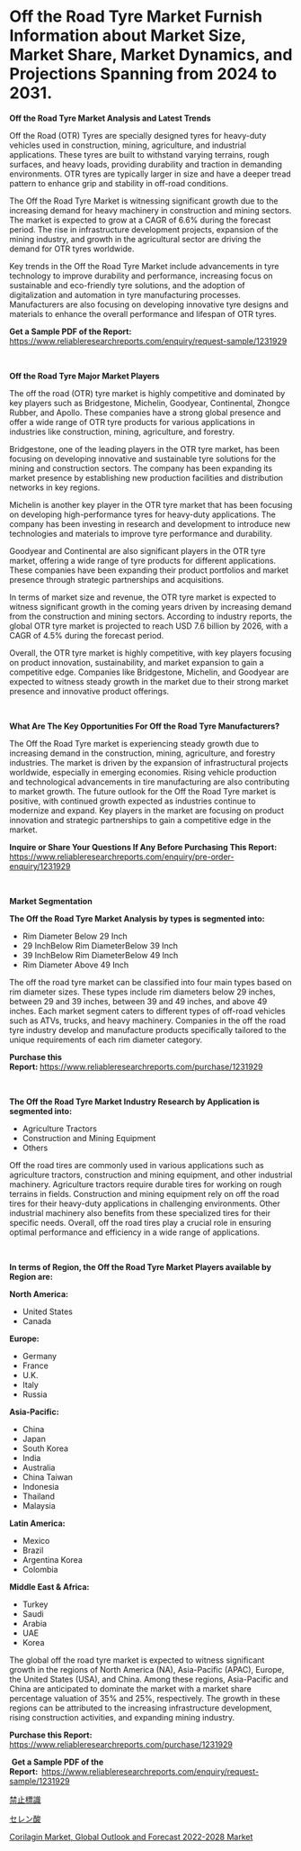 <p><h1>Off the Road Tyre Market Furnish Information about Market Size, Market Share, Market Dynamics, and Projections Spanning from 2024 to 2031.</h1></p><p><strong>Off the Road Tyre Market Analysis and Latest Trends</strong></p>
<p><p>Off the Road (OTR) Tyres are specially designed tyres for heavy-duty vehicles used in construction, mining, agriculture, and industrial applications. These tyres are built to withstand varying terrains, rough surfaces, and heavy loads, providing durability and traction in demanding environments. OTR tyres are typically larger in size and have a deeper tread pattern to enhance grip and stability in off-road conditions.</p><p>The Off the Road Tyre Market is witnessing significant growth due to the increasing demand for heavy machinery in construction and mining sectors. The market is expected to grow at a CAGR of 6.6% during the forecast period. The rise in infrastructure development projects, expansion of the mining industry, and growth in the agricultural sector are driving the demand for OTR tyres worldwide.</p><p>Key trends in the Off the Road Tyre Market include advancements in tyre technology to improve durability and performance, increasing focus on sustainable and eco-friendly tyre solutions, and the adoption of digitalization and automation in tyre manufacturing processes. Manufacturers are also focusing on developing innovative tyre designs and materials to enhance the overall performance and lifespan of OTR tyres.</p></p>
<p><strong>Get a Sample PDF of the Report:&nbsp;</strong> <a href="https://www.reliableresearchreports.com/enquiry/request-sample/1231929">https://www.reliableresearchreports.com/enquiry/request-sample/1231929</a></p>
<p>&nbsp;</p>
<p><strong>Off the Road Tyre Major Market Players</strong></p>
<p><p>The off the road (OTR) tyre market is highly competitive and dominated by key players such as Bridgestone, Michelin, Goodyear, Continental, Zhongce Rubber, and Apollo. These companies have a strong global presence and offer a wide range of OTR tyre products for various applications in industries like construction, mining, agriculture, and forestry.</p><p>Bridgestone, one of the leading players in the OTR tyre market, has been focusing on developing innovative and sustainable tyre solutions for the mining and construction sectors. The company has been expanding its market presence by establishing new production facilities and distribution networks in key regions.</p><p>Michelin is another key player in the OTR tyre market that has been focusing on developing high-performance tyres for heavy-duty applications. The company has been investing in research and development to introduce new technologies and materials to improve tyre performance and durability.</p><p>Goodyear and Continental are also significant players in the OTR tyre market, offering a wide range of tyre products for different applications. These companies have been expanding their product portfolios and market presence through strategic partnerships and acquisitions.</p><p>In terms of market size and revenue, the OTR tyre market is expected to witness significant growth in the coming years driven by increasing demand from the construction and mining sectors. According to industry reports, the global OTR tyre market is projected to reach USD 7.6 billion by 2026, with a CAGR of 4.5% during the forecast period.</p><p>Overall, the OTR tyre market is highly competitive, with key players focusing on product innovation, sustainability, and market expansion to gain a competitive edge. Companies like Bridgestone, Michelin, and Goodyear are expected to witness steady growth in the market due to their strong market presence and innovative product offerings.</p></p>
<p>&nbsp;</p>
<p><strong>What Are The Key Opportunities For Off the Road Tyre Manufacturers?</strong></p>
<p><p>The Off the Road Tyre market is experiencing steady growth due to increasing demand in the construction, mining, agriculture, and forestry industries. The market is driven by the expansion of infrastructural projects worldwide, especially in emerging economies. Rising vehicle production and technological advancements in tire manufacturing are also contributing to market growth. The future outlook for the Off the Road Tyre market is positive, with continued growth expected as industries continue to modernize and expand. Key players in the market are focusing on product innovation and strategic partnerships to gain a competitive edge in the market.</p></p>
<p><strong>Inquire or Share Your Questions If Any Before Purchasing This Report:</strong> <a href="https://www.reliableresearchreports.com/enquiry/pre-order-enquiry/1231929">https://www.reliableresearchreports.com/enquiry/pre-order-enquiry/1231929</a></p>
<p>&nbsp;</p>
<p><strong>Market Segmentation</strong></p>
<p><strong>The Off the Road Tyre Market Analysis by types is segmented into:</strong></p>
<p><ul><li>Rim Diameter Below 29 Inch</li><li>29 InchBelow Rim DiameterBelow 39 Inch</li><li>39 InchBelow Rim DiameterBelow 49 Inch</li><li>Rim Diameter Above 49 Inch</li></ul></p>
<p><p>The off the road tyre market can be classified into four main types based on rim diameter sizes. These types include rim diameters below 29 inches, between 29 and 39 inches, between 39 and 49 inches, and above 49 inches. Each market segment caters to different types of off-road vehicles such as ATVs, trucks, and heavy machinery. Companies in the off the road tyre industry develop and manufacture products specifically tailored to the unique requirements of each rim diameter category.</p></p>
<p><strong>Purchase this Report:&nbsp;</strong><a href="https://www.reliableresearchreports.com/purchase/1231929">https://www.reliableresearchreports.com/purchase/1231929</a></p>
<p>&nbsp;</p>
<p><strong>The Off the Road Tyre Market Industry Research by Application is segmented into:</strong></p>
<p><ul><li>Agriculture Tractors</li><li>Construction and Mining Equipment</li><li>Others</li></ul></p>
<p><p>Off the road tires are commonly used in various applications such as agriculture tractors, construction and mining equipment, and other industrial machinery. Agriculture tractors require durable tires for working on rough terrains in fields. Construction and mining equipment rely on off the road tires for their heavy-duty applications in challenging environments. Other industrial machinery also benefits from these specialized tires for their specific needs. Overall, off the road tires play a crucial role in ensuring optimal performance and efficiency in a wide range of applications.</p></p>
<p>&nbsp;</p>
<p><strong>In terms of Region, the Off the Road Tyre Market Players available by Region are:</strong></p>
<p>
    <p> <strong> North America: </strong>
        <ul>
            <li>United States</li>
            <li>Canada</li>
        </ul>
        </p> 
    <p> <strong> Europe: </strong>
        <ul>
            <li>Germany</li>
            <li>France</li>
            <li>U.K.</li>
            <li>Italy</li>
            <li>Russia</li>
        </ul>
        </p> 
    <p> <strong> Asia-Pacific: </strong>
        <ul>
            <li>China</li>
            <li>Japan</li>
            <li>South Korea</li>
            <li>India</li>
            <li>Australia</li>
            <li>China Taiwan</li>
            <li>Indonesia</li>
            <li>Thailand</li>
            <li>Malaysia</li>
        </ul>
        </p> 
    <p> <strong> Latin America: </strong>
        <ul>
            <li>Mexico</li>
            <li>Brazil</li>
            <li>Argentina Korea</li>
            <li>Colombia</li>
        </ul>
        </p> 
    <p> <strong> Middle East & Africa: </strong>
        <ul>
            <li>Turkey</li>
            <li>Saudi</li>
            <li>Arabia</li>
            <li>UAE</li>
            <li>Korea</li>
        </ul>
    </p>
    </p>
<p><p>The global off the road tyre market is expected to witness significant growth in the regions of North America (NA), Asia-Pacific (APAC), Europe, the United States (USA), and China. Among these regions, Asia-Pacific and China are anticipated to dominate the market with a market share percentage valuation of 35% and 25%, respectively. The growth in these regions can be attributed to the increasing infrastructure development, rising construction activities, and expanding mining industry.</p></p>
<p><strong>Purchase this Report: </strong><a href="https://www.reliableresearchreports.com/purchase/1231929">https://www.reliableresearchreports.com/purchase/1231929</a></p>
<p>&nbsp;<strong>Get a Sample PDF of the Report:&nbsp;&nbsp;</strong><a href="https://www.reliableresearchreports.com/enquiry/request-sample/1231929">https://www.reliableresearchreports.com/enquiry/request-sample/1231929</a></p>
<p><strong></strong></p>
<p><p><a href="https://medium.com/@anton65482023/%E7%A6%81%E6%AD%A2%E6%A8%99%E8%AD%98%E5%B8%82%E5%A0%B4%E3%81%AF%E5%B8%82%E5%A0%B4%E3%82%B7%E3%82%A7%E3%82%A2-%E5%B8%82%E5%A0%B4%E3%83%88%E3%83%AC%E3%83%B3%E3%83%89-%E5%B8%82%E5%A0%B4%E6%88%90%E9%95%B7%E3%81%AB%E9%96%A2%E3%81%99%E3%82%8B%E6%83%85%E5%A0%B1%E3%82%92%E6%8F%90%E4%BE%9B%E3%81%97%E3%81%BE%E3%81%99-3890a53ca55e">禁止標識</a></p><p><a href="https://medium.com/@lily-u-genius/%E3%82%BB%E3%83%AC%E3%83%B3%E9%85%B8%E5%B8%82%E5%A0%B4%E3%81%AE%E5%88%86%E6%9E%90%E3%81%A82024%E5%B9%B4%E3%81%8B%E3%82%892031%E5%B9%B4%E3%81%BE%E3%81%A7%E3%81%AE%E4%BA%88%E6%B8%AC-af25503c98e7">セレン酸</a></p><p><a href="https://view.publitas.com/reportprime-1/corilagin-market-global-outlook-and-forecast-2022-2028-market-growth-market-trends-covid-19-impact-and-forecasts-for-period-from-2023-2030/">Corilagin Market, Global Outlook and Forecast 2022-2028 Market</a></p></p>